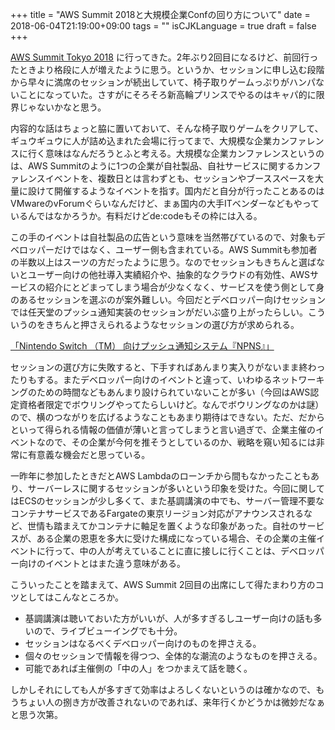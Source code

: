 +++
title = "AWS Summit 2018と大規模企業Confの回り方について"
date = 2018-06-04T21:19:00+09:00
tags = ""
isCJKLanguage = true
draft = false
+++

[AWS Summit Tokyo 2018](https://www.awssummit.tokyo/tokyo/) に行ってきた。2年ぶり2回目になるけど、前回行ったときより格段に人が増えたように思う。というか、セッションに申し込む段階から早々に満席のセッションが続出していて、椅子取りゲームっぷりがハンパないことになっていた。さすがにそろそろ新高輪プリンスでやるのはキャパ的に限界じゃないかなと思う。

内容的な話はちょっと脇に置いておいて、そんな椅子取りゲームをクリアして、ギュウギュウに人が詰め込まれた会場に行ってまで、大規模な企業カンファレンスに行く意味はなんだろうとふと考える。大規模な企業カンファレンスというのは、AWS Summitのように1つの企業が自社製品、自社サービスに関するカンファレンスイベントを、複数日とは言わずとも、セッションやブーススペースを大量に設けて開催するようなイベントを指す。国内だと自分が行ったことあるのはVMwareのvForumぐらいなんだけど、まぁ国内の大手ITベンダーなどもやっているんではなかろうか。有料だけどde:codeもその枠には入る。

この手のイベントは自社製品の広告という意味を当然帯びているので、対象もデベロッパーだけではなく、ユーザー側も含まれている。AWS Summitも参加者の半数以上はスーツの方だったように思う。なのでセッションもきちんと選ばないとユーザー向けの他社導入実績紹介や、抽象的なクラウドの有効性、AWSサービスの紹介にとどまってしまう場合が少なくなく、サービスを使う側として身のあるセッションを選ぶのが案外難しい。今回だとデベロッパー向けセッションでは任天堂のプッシュ通知実装のセッションがだいぶ盛り上がったらしい。こういうのをきちんと押さえられるようなセッションの選び方が求められる。

[「Nintendo Switch （TM） 向けプッシュ通知システム『NPNS』」](https://twitter.com/i/moments/1001726261884944384)

セッションの選び方に失敗すると、下手すればあんまり実入りがないまま終わったりもする。またデベロッパー向けのイベントと違って、いわゆるネットワーキングのための時間などもあんまり設けられていないことが多い（今回はAWS認定資格者限定でボウリングやってたらしいけど。なんでボウリングなのかは謎）ので、横のつながりを広げるようなこともあまり期待はできない。ただ、だからといって得られる情報の価値が薄いと言ってしまうと言い過ぎで、企業主催のイベントなので、その企業が今何を推そうとしているのか、戦略を窺い知るには非常に有意義な機会だと思っている。

一昨年に参加したときだとAWS Lambdaのローンチから間もなかったこともあり、サーバーレスに関するセッションが多いという印象を受けた。今回に関してはECSのセッションが少し多くて、また基調講演の中でも、サーバー管理不要なコンテナサービスであるFargateの東京リージョン対応がアナウンスされるなど、世情も踏まえてかコンテナに軸足を置くような印象があった。自社のサービスが、ある企業の恩恵を多大に受けた構成になっている場合、その企業の主催イベントに行って、中の人が考えていることに直に接しに行くことは、デベロッパー向けのイベントとはまた違う意味がある。

こういったことを踏まえて、AWS Summit 2回目の出席にして得たまわり方のコツとしてはこんなところか。

* 基調講演は聴いておいた方がいいが、人が多すぎるしユーザー向けの話も多いので、ライブビューイングでも十分。
* セッションはなるべくデベロッパー向けのものを押さえる。
* 個々のセッションで情報を得つつ、全体的な潮流のようなものを押さえる。
* 可能であれば主催側の「中の人」をつかまえて話を聴く。

しかしそれにしても人が多すぎて効率はよろしくないというのは確かなので、もうちょい人の捌き方が改善されないのであれば、来年行くかどうかは微妙だなぁと思う次第。


